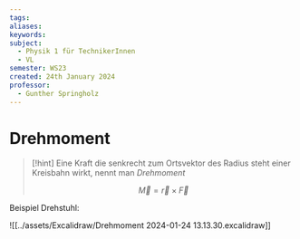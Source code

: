 ```yaml
---
tags: 
aliases: 
keywords: 
subject:
  - Physik 1 für TechnikerInnen
  - VL
semester: WS23
created: 24th January 2024
professor:
  - Gunther Springholz
---
```

 

# Drehmoment

>[!hint] Eine Kraft die senkrecht zum Ortsvektor des Radius steht einer Kreisbahn wirkt, nennt man *Drehmoment*
> 
> $$\vec{M}=\vec{r}\times \vec{F}$$


Beispiel Drehstuhl:

![[../assets/Excalidraw/Drehmoment 2024-01-24 13.13.30.excalidraw]]